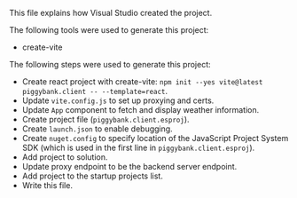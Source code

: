 This file explains how Visual Studio created the project.

The following tools were used to generate this project:
- create-vite

The following steps were used to generate this project:
- Create react project with create-vite: `npm init --yes vite@latest piggybank.client -- --template=react`.
- Update `vite.config.js` to set up proxying and certs.
- Update `App` component to fetch and display weather information.
- Create project file (`piggybank.client.esproj`).
- Create `launch.json` to enable debugging.
- Create `nuget.config` to specify location of the JavaScript Project System SDK (which is used in the first line in `piggybank.client.esproj`).
- Add project to solution.
- Update proxy endpoint to be the backend server endpoint.
- Add project to the startup projects list.
- Write this file.
